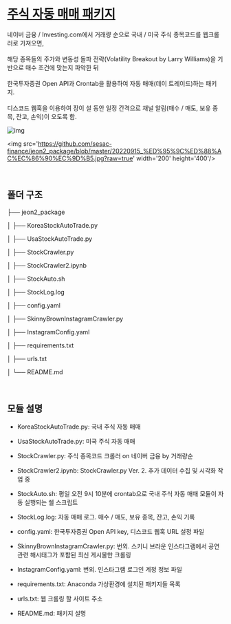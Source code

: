 # <u>주식 자동 매매 패키지</u>

네이버 금융 / Investing.com에서 거래량 순으로 국내 / 미국 주식 종목코드를 웹크롤러로 가져오면,
<br><br>
해당 종목들의 주가와 변동성 돌파 전략(Volatility Breakout by Larry Williams)을 기반으로 매수 조건에 맞는지 파악한 뒤
<br><br>
한국투자증권 Open API과 Crontab을 활용하여 자동 매매(데이 트레이드)하는 패키지.
<br><br>
디스코드 웹훅을 이용하여 장이 설 동안 일정 간격으로 채널 알림(매수 / 매도, 보유 종목, 잔고, 손익)이 오도록 함.

![img](https://search.pstatic.net/common/?src=http%3A%2F%2Fblogfiles.naver.net%2FMjAyMTA3MjNfMjk3%2FMDAxNjI3MDM3NjkxMTI0.KkBJouUC9VmPiZsvYHAA4-uL40Fzxuwg9ORT3KVX6pcg.qE6T-aPICOQFNh4LaDXYyc9yd3Gjsm7WbZ3pjmVnvUMg.PNG.kc9994%2Fimage.png&type=sc960_832)
<br>

<img src='https://github.com/sesac-finance/jeon2_package/blob/master/20220915_%ED%95%9C%ED%88%AC%EC%86%90%EC%9D%B5.jpg?raw=true'  width='200' height='400'/>

<!-- ![img](https://github.com/sesac-finance/jeon2_package/blob/master/20220915_%ED%95%9C%ED%88%AC%EC%86%90%EC%9D%B5.jpg?raw=true) -->
<br>

## 폴더 구조

├── jeon2_package

│   ├── KoreaStockAutoTrade.py

│   ├── UsaStockAutoTrade.py

│   ├── StockCrawler.py

│   ├── StockCrawler2.ipynb

│   ├── StockAuto.sh

│   ├── StockLog.log

│   ├── config.yaml

│   ├── SkinnyBrownInstagramCrawler.py

│   ├── InstagramConfig.yaml

│   ├── requirements.txt

│   ├── urls.txt

│   └── README.md

<br/>

## 모듈 설명
- KoreaStockAutoTrade.py: 국내 주식 자동 매매

- UsaStockAutoTrade.py: 미국 주식 자동 매매

- StockCrawler.py: 주식 종목코드 크롤러 on 네이버 금융 by 거래량순

- StockCrawler2.ipynb: StockCrawler.py Ver. 2. 추가 데이터 수집 및 시각화 작업 중

- StockAuto.sh: 평일 오전 9시 10분에 crontab으로 국내 주식 자동 매매 모듈이 자동 실행되는 쉘 스크립트

- StockLog.log: 자동 매매 로그. 매수 / 매도, 보유 종목, 잔고, 손익 기록

- config.yaml: 한국투자증권 Open API key, 디스코드 웹훅 URL 설정 파일

- SkinnyBrownInstagramCrawler.py: 번외. 스키니 브라운 인스타그램에서 공연 관련 해시태그가 포함된 최신 게시물만 크롤링

- InstagramConfig.yaml: 번외. 인스타그램 로그인 계정 정보 파일

- requirements.txt: Anaconda 가상환경에 설치된 패키지들 목록

- urls.txt: 웹 크롤링 할 사이트 주소

- README.md: 패키지 설명